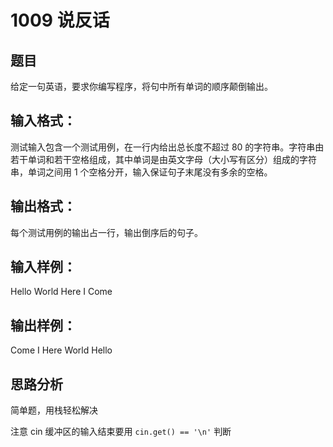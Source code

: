 # 1009 说反话
## 题目
给定一句英语，要求你编写程序，将句中所有单词的顺序颠倒输出。
## 输入格式：
测试输入包含一个测试用例，在一行内给出总长度不超过 80 的字符串。字符串由若干单词和若干空格组成，其中单词是由英文字母（大小写有区分）组成的字符串，单词之间用 1 个空格分开，输入保证句子末尾没有多余的空格。

## 输出格式：
每个测试用例的输出占一行，输出倒序后的句子。
## 输入样例：
Hello World Here I Come

## 输出样例： 
Come I Here World Hello

## 思路分析
简单题，用栈轻松解决

注意 cin 缓冲区的输入结束要用 `cin.get() == '\n'` 判断
